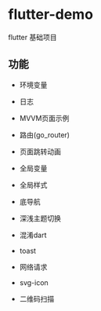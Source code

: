 # flutter-demo
flutter 基础项目

## 功能
* 环境变量
* 日志
* MVVM页面示例

* 路由(go_router)
* 页面跳转动画
* 全局变量
* 全局样式
* 底导航
* 深浅主题切换
* 混淆dart

* toast
* 网络请求
* svg-icon
* 二维码扫描